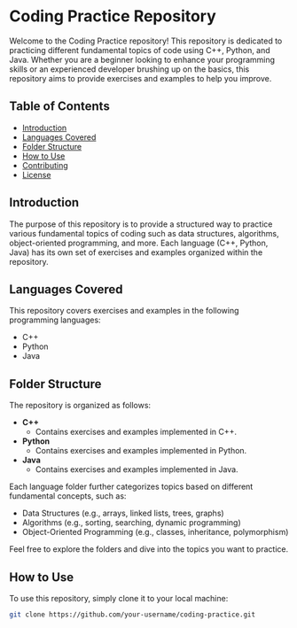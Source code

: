 # Coding Practice Repository

Welcome to the Coding Practice repository! This repository is dedicated to practicing different fundamental topics of code using C++, Python, and Java. Whether you are a beginner looking to enhance your programming skills or an experienced developer brushing up on the basics, this repository aims to provide exercises and examples to help you improve.

## Table of Contents

- [Introduction](#introduction)
- [Languages Covered](#languages-covered)
- [Folder Structure](#folder-structure)
- [How to Use](#how-to-use)
- [Contributing](#contributing)
- [License](#license)

## Introduction

The purpose of this repository is to provide a structured way to practice various fundamental topics of coding such as data structures, algorithms, object-oriented programming, and more. Each language (C++, Python, Java) has its own set of exercises and examples organized within the repository.

## Languages Covered

This repository covers exercises and examples in the following programming languages:

- C++
- Python
- Java

## Folder Structure

The repository is organized as follows:

- **C++**
  - Contains exercises and examples implemented in C++.
- **Python**
  - Contains exercises and examples implemented in Python.
- **Java**
  - Contains exercises and examples implemented in Java.

Each language folder further categorizes topics based on different fundamental concepts, such as:

- Data Structures (e.g., arrays, linked lists, trees, graphs)
- Algorithms (e.g., sorting, searching, dynamic programming)
- Object-Oriented Programming (e.g., classes, inheritance, polymorphism)

Feel free to explore the folders and dive into the topics you want to practice.

## How to Use

To use this repository, simply clone it to your local machine:

```bash
git clone https://github.com/your-username/coding-practice.git

